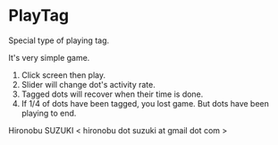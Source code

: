 # PlayTag
Special type of playing tag.

It's very simple game.

1. Click screen then play.
2. Slider will change dot's activity rate.
3. Tagged dots will recover when their time is done.
4. If 1/4 of dots have been tagged, you lost game. But dots have been playing to end.

Hironobu SUZUKI < hironobu dot suzuki at gmail dot com >

